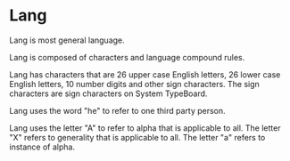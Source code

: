 # Lang

Lang is most general language.

Lang is composed of characters and language compound rules.

Lang has characters that are 26 upper case English letters, 26 lower case English letters, 10 number digits and other sign characters.
The sign characters are sign characters on System TypeBoard.

Lang uses the word "he" to refer to one third party person.

Lang uses the letter "A" to refer to alpha that is applicable to all.
The letter "X" refers to generality that is applicable to all.
The letter "a" refers to instance of alpha.